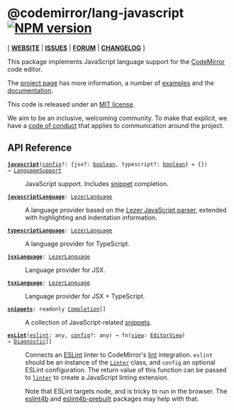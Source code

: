 <!-- NOTE: README.md is generated from src/README.md -->

# @codemirror/lang-javascript [![NPM version](https://img.shields.io/npm/v/@codemirror/lang-javascript.svg)](https://www.npmjs.org/package/@codemirror/lang-javascript)

[ [**WEBSITE**](https://codemirror.net/) | [**ISSUES**](https://github.com/codemirror/codemirror.next/issues) | [**FORUM**](https://discuss.codemirror.net/c/next/) | [**CHANGELOG**](https://github.com/codemirror/lang-javascript/blob/main/CHANGELOG.md) ]

This package implements JavaScript language support for the
[CodeMirror](https://codemirror.net/) code editor.

The [project page](https://codemirror.net/) has more information, a
number of [examples](https://codemirror.net/examples/) and the
[documentation](https://codemirror.net/docs/).

This code is released under an
[MIT license](https://github.com/codemirror/lang-javascript/tree/main/LICENSE).

We aim to be an inclusive, welcoming community. To make that explicit,
we have a [code of
conduct](http://contributor-covenant.org/version/1/1/0/) that applies
to communication around the project.

## API Reference
<dl>
<dt id="user-content-javascript">
  <code><strong><a href="#user-content-javascript">javascript</a></strong>(<a id="user-content-javascript^config" href="#user-content-javascript^config">config</a>&#8288;?: {jsx&#8288;?: <a href="https://developer.mozilla.org/en-US/docs/Web/JavaScript/Reference/Global_Objects/Boolean">boolean</a>, typescript&#8288;?: <a href="https://developer.mozilla.org/en-US/docs/Web/JavaScript/Reference/Global_Objects/Boolean">boolean</a>} = {}) → <a href="https://codemirror.net/docs/ref#language.LanguageSupport">LanguageSupport</a></code></dt>

<dd><p>JavaScript support. Includes <a href="#user-content-snippets">snippet</a>
completion.</p>
</dd>
<dt id="user-content-javascriptlanguage">
  <code><strong><a href="#user-content-javascriptlanguage">javascriptLanguage</a></strong>: <a href="https://codemirror.net/docs/ref#language.LezerLanguage">LezerLanguage</a></code></dt>

<dd><p>A language provider based on the <a href="https://github.com/lezer-parser/javascript">Lezer JavaScript
parser</a>, extended with
highlighting and indentation information.</p>
</dd>
<dt id="user-content-typescriptlanguage">
  <code><strong><a href="#user-content-typescriptlanguage">typescriptLanguage</a></strong>: <a href="https://codemirror.net/docs/ref#language.LezerLanguage">LezerLanguage</a></code></dt>

<dd><p>A language provider for TypeScript.</p>
</dd>
<dt id="user-content-jsxlanguage">
  <code><strong><a href="#user-content-jsxlanguage">jsxLanguage</a></strong>: <a href="https://codemirror.net/docs/ref#language.LezerLanguage">LezerLanguage</a></code></dt>

<dd><p>Language provider for JSX.</p>
</dd>
<dt id="user-content-tsxlanguage">
  <code><strong><a href="#user-content-tsxlanguage">tsxLanguage</a></strong>: <a href="https://codemirror.net/docs/ref#language.LezerLanguage">LezerLanguage</a></code></dt>

<dd><p>Language provider for JSX + TypeScript.</p>
</dd>
<dt id="user-content-snippets">
  <code><strong><a href="#user-content-snippets">snippets</a></strong>: readonly <a href="https://codemirror.net/docs/ref#autocomplete.Completion">Completion</a>[]</code></dt>

<dd><p>A collection of JavaScript-related
<a href="https://codemirror.net/docs/ref/#autocomplete.snippet">snippets</a>.</p>
</dd>
<dt id="user-content-eslint">
  <code><strong><a href="#user-content-eslint">esLint</a></strong>(<a id="user-content-eslint^eslint" href="#user-content-eslint^eslint">eslint</a>: any, <a id="user-content-eslint^config" href="#user-content-eslint^config">config</a>&#8288;?: any) → fn(<a id="user-content-eslint^returns^view" href="#user-content-eslint^returns^view">view</a>: <a href="https://codemirror.net/docs/ref#view.EditorView">EditorView</a>) → <a href="https://codemirror.net/docs/ref#lint.Diagnostic">Diagnostic</a>[]</code></dt>

<dd><p>Connects an <a href="https://eslint.org/">ESLint</a> linter to CodeMirror's
<a href="https://codemirror.net/docs/ref/#lint">lint</a> integration. <code>eslint</code> should be an instance of the
<a href="https://eslint.org/docs/developer-guide/nodejs-api#linter"><code>Linter</code></a>
class, and <code>config</code> an optional ESLint configuration. The return
value of this function can be passed to <a href="https://codemirror.net/docs/ref/#lint.linter"><code>linter</code></a>
to create a JavaScript linting extension.</p>
<p>Note that ESLint targets node, and is tricky to run in the
browser. The <a href="https://github.com/mysticatea/eslint4b">eslint4b</a>
and
<a href="https://github.com/marijnh/eslint4b-prebuilt/">eslint4b-prebuilt</a>
packages may help with that.</p>
</dd>
</dl>

